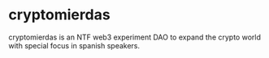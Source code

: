 # cryptomierdas
cryptomierdas is an NTF web3 experiment DAO to expand the crypto world with special focus in spanish speakers.

